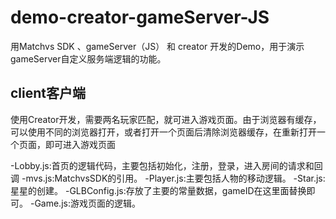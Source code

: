 # demo-creator-gameServer-JS

用Matchvs SDK 、gameServer（JS） 和 creator 开发的Demo，用于演示gameServer自定义服务端逻辑的功能。

## client客户端

使用Creator开发，需要两名玩家匹配，就可进入游戏页面。由于浏览器有缓存，可以使用不同的浏览器打开，或者打开一个页面后清除浏览器缓存，在重新打开一个页面，即可进入游戏页面

-Lobby.js:首页的逻辑代码，主要包括初始化，注册，登录，进入房间的请求和回调
-mvs.js:MatchvsSDK的引用。
-Player.js:主要包括人物的移动逻辑。
-Star.js:星星的创建。
-GLBConfig.js:存放了主要的常量数据，gameID在这里面替换即可。
-Game.js:游戏页面的逻辑。






